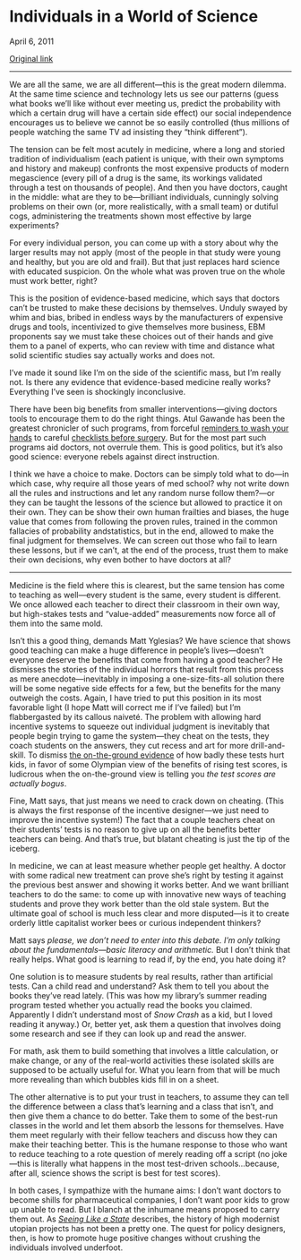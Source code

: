 Individuals in a World of Science
=================================

April 6, 2011

[Original link](http://www.aaronsw.com/weblog/individualscience)

* * * * *

We are all the same, we are all different—this is the great modern
dilemma. At the same time science and technology lets us see our
patterns (guess what books we’ll like without ever meeting us, predict
the probability with which a certain drug will have a certain side
effect) our social independence encourages us to believe we cannot be so
easily controlled (thus millions of people watching the same TV ad
insisting they “think different”).

The tension can be felt most acutely in medicine, where a long and
storied tradition of individualism (each patient is unique, with their
own symptoms and history and makeup) confronts the most expensive
products of modern megascience (every pill of a drug is the same, its
workings validated through a test on thousands of people). And then you
have doctors, caught in the middle: what are they to be—brilliant
individuals, cunningly solving problems on their own (or, more
realistically, with a small team) or dutiful cogs, administering the
treatments shown most effective by large experiments?

For every individual person, you can come up with a story about why the
larger results may not apply (most of the people in that study were
young and healthy, but you are old and frail). But that just replaces
hard science with educated suspicion. On the whole what was proven true
on the whole must work better, right?

This is the position of evidence-based medicine, which says that doctors
can’t be trusted to make these decisions by themselves. Unduly swayed by
whim and bias, bribed in endless ways by the manufacturers of expensive
drugs and tools, incentivized to give themselves more business, EBM
proponents say we must take these choices out of their hands and give
them to a panel of experts, who can review with time and distance what
solid scientific studies say actually works and does not.

I’ve made it sound like I’m on the side of the scientific mass, but I’m
really not. Is there any evidence that evidence-based medicine really
works? Everything I’ve seen is shockingly inconclusive.

There have been big benefits from smaller interventions—giving doctors
tools to encourage them to do the right things. Atul Gawande has been
the greatest chronicler of such programs, from forceful [reminders to
wash your hands](http://books.theinfo.org/go/0312427654) to careful
[checklists before surgery](http://books.theinfo.org/go/0312430000). But
for the most part such programs aid doctors, not overrule them. This is
good politics, but it’s also good science: everyone rebels against
direct instruction.

I think we have a choice to make. Doctors can be simply told what to
do—in which case, why require all those years of med school? why not
write down all the rules and instructions and let any random nurse
follow them?—or they can be taught the lessons of the science but
allowed to practice it on their own. They can be show their own human
frailties and biases, the huge value that comes from following the
proven rules, trained in the common fallacies of probability
andstatistics, but in the end, allowed to make the final judgment for
themselves. We can screen out those who fail to learn these lessons, but
if we can’t, at the end of the process, trust them to make their own
decisions, why even bother to have doctors at all?

* * * * *

Medicine is the field where this is clearest, but the same tension has
come to teaching as well—every student is the same, every student is
different. We once allowed each teacher to direct their classroom in
their own way, but high-stakes tests and “value-added” measurements now
force all of them into the same mold.

Isn’t this a good thing, demands Matt Yglesias? We have science that
shows good teaching can make a huge difference in people’s lives—doesn’t
everyone deserve the benefits that come from having a good teacher? He
dismisses the stories of the individual horrors that result from this
process as mere anecdote—inevitably in imposing a one-size-fits-all
solution there will be some negative side effects for a few, but the
benefits for the many outweigh the costs. Again, I have tried to put
this position in its most favorable light (I hope Matt will correct me
if I’ve failed) but I’m flabbergasted by its callous naiveté. The
problem with allowing hard incentive systems to squeeze out individual
judgment is inevitably that people begin trying to game the system—they
cheat on the tests, they coach students on the answers, they cut recess
and art for more drill-and-skill. To dismiss [the on-the-ground
evidence](http://books.theinfo.org/go/0805088024) of how badly these
tests hurt kids, in favor of some Olympian view of the benefits of
rising test scores, is ludicrous when the on-the-ground view is telling
you *the test scores are actually bogus*.

Fine, Matt says, that just means we need to crack down on cheating.
(This is always the first response of the incentive designer—we just
need to improve the incentive system!) The fact that a couple teachers
cheat on their students’ tests is no reason to give up on all the
benefits better teachers can being. And that’s true, but blatant
cheating is just the tip of the iceberg.

In medicine, we can at least measure whether people get healthy. A
doctor with some radical new treatment can prove she’s right by testing
it against the previous best answer and showing it works better. And we
want brilliant teachers to do the same: to come up with innovative new
ways of teaching students and prove they work better than the old stale
system. But the ultimate goal of school is much less clear and more
disputed—is it to create orderly little capitalist worker bees or
curious independent thinkers?

Matt says *please, we don’t need to enter into this debate. I’m only
talking about the fundamentals—basic literacy and arithmetic.* But I
don’t think that really helps. What good is learning to read if, by the
end, you hate doing it?

One solution is to measure students by real results, rather than
artificial tests. Can a child read and understand? Ask them to tell you
about the books they’ve read lately. (This was how my library’s summer
reading program tested whether you actually read the books you claimed.
Apparently I didn’t understand most of *Snow Crash* as a kid, but I
loved reading it anyway.) Or, better yet, ask them a question that
involves doing some research and see if they can look up and read the
answer.

For math, ask them to build something that involves a little
calculation, or make change, or any of the real-world activities these
isolated skills are supposed to be actually useful for. What you learn
from that will be much more revealing than which bubbles kids fill in on
a sheet.

The other alternative is to put your trust in teachers, to assume they
can tell the difference between a class that’s learning and a class that
isn’t, and then give them a chance to do better. Take them to some of
the best-run classes in the world and let them absorb the lessons for
themselves. Have them meet regularly with their fellow teachers and
discuss how they can make their teaching better. This is the humane
response to those who want to reduce teaching to a rote question of
merely reading off a script (no joke—this is literally what happens in
the most test-driven schools…because, after all, science shows the
script is best for test scores).

In both cases, I sympathize with the humane aims: I don’t want doctors
to become shills for pharmaceutical companies, I don’t want poor kids to
grow up unable to read. But I blanch at the inhumane means proposed to
carry them out. As *[Seeing Like a
State](http://books.theinfo.org/go/0300078153)* describes, the history
of high modernist utopian projects has not been a pretty one. The quest
for policy designers, then, is how to promote huge positive changes
without crushing the individuals involved underfoot.
